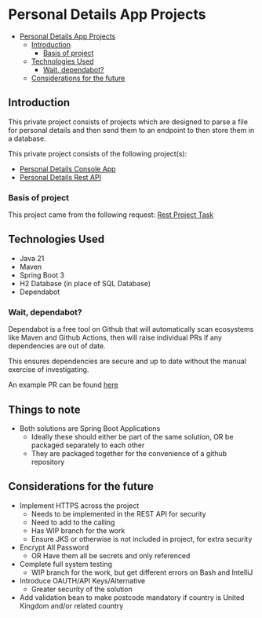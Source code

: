 # Personal Details App Projects

<!-- TOC -->

* [Personal Details App Projects](#personal-details-app-projects)
    * [Introduction](#introduction)
        * [Basis of project](#basis-of-project)
    * [Technologies Used](#technologies-used)
        * [Wait, dependabot?](#wait-dependabot)
    * [Considerations for the future](#considerations-for-the-future)

<!-- TOC -->

## Introduction

This private project consists of projects which are designed to parse
a file for personal details and then send them to
an endpoint to then store them in a database.

This private project consists of the following project(s):

- [Personal Details Console App](console-app/README.md)
- [Personal Details Rest API](rest-api/README.md)

### Basis of project

This project came from the following request:
[Rest Project Task](src/main/resources/Mini%20REST%20Project.docx)

## Technologies Used

- Java 21
- Maven
- Spring Boot 3
- H2 Database (in place of SQL Database)
- Dependabot

### Wait, dependabot?

Dependabot is a free tool on Github that will automatically scan ecosystems like Maven and Github Actions, then will
raise individual PRs if any dependencies are out of date.

This ensures dependencies are secure and up to date without the manual exercise of investigating.

An example PR can be found [here](https://github.com/NathanOrme/personal-details-app/pull/20)

## Things to note

- Both solutions are Spring Boot Applications
    - Ideally these should either be part of the same solution, OR be packaged separately to each other
    - They are packaged together for the convenience of a github repository

## Considerations for the future

- Implement HTTPS across the project
    - Needs to be implemented in the REST API for security
    - Need to add to the calling
    - Has WIP branch for the work
    - Ensure JKS or otherwise is not included in project, for extra security
- Encrypt All Password
    - OR Have them all be secrets and only referenced
- Complete full system testing
    - WIP branch for the work, but get different errors on Bash and IntelliJ
- Introduce OAUTH/API Keys/Alternative
    - Greater security of the solution
- Add validation bean to make postcode mandatory if country is United Kingdom and/or related country